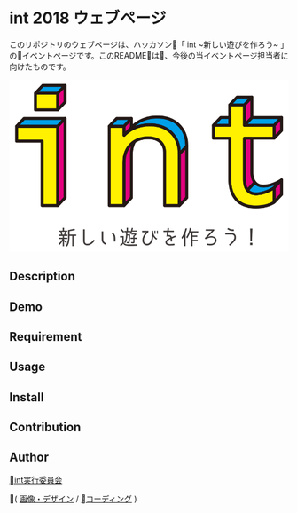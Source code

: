 int 2018 ウェブページ
====

このリポジトリのウェブページは、ハッカソン「 int ~新しい遊びを作ろう~ 」のイベントページです。このREADMEは、今後の当イベントページ担当者に向けたものです。

![alt](img/int_t.svg)

## Description


## Demo

## Requirement

## Usage

## Install

## Contribution

## Author
[int実行委員会](https://twitter.com/int08063060)

( 
    [画像・デザイン](https://twitter.com/shimonitanegii)
    /
    [コーディング](https://github.com/Takahiro55555)
 )